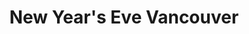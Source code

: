 ---
title: New Year's Eve Vancouver
pubDate: 2015-10-21
projectDuration: 1 Month
isDraft: false
description: Celebrating a new event at the year end.
role: Graphic Designer
category: Brand Identity
thumbnail: "../../images/portfolio/nyevan/nyevan.jpg"
alt: Graphic
technology: Illustrator
isLocked: false
cta: Coming Soon
deliverables: [Logo]

---